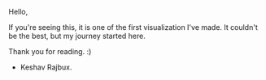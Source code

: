 Hello, 

If you're seeing this, it is one of the first visualization I've made.
It couldn't be the best, but my journey started here.

Thank you for reading. :)

- Keshav Rajbux.
